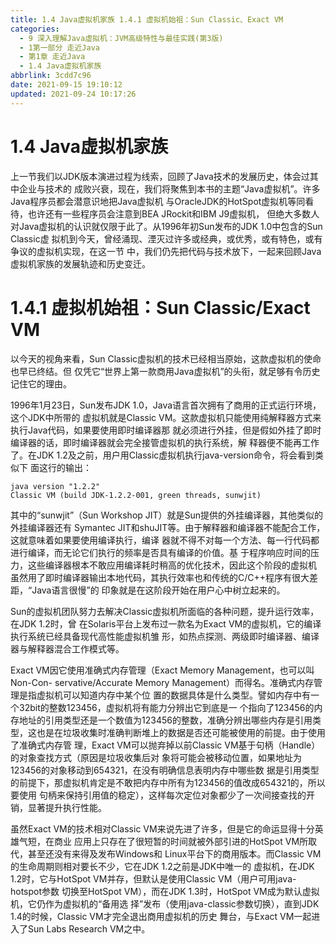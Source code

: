 ```yaml
---
title: 1.4 Java虚拟机家族 1.4.1 虚拟机始祖：Sun Classic、Exact VM
categories: 
  - 9 深入理解Java虛拟机：JVM高级特性与最佳实践(第3版)
  - 1第一部分 走近Java
  - 第1章 走近Java
  - 1.4 Java虚拟机家族
abbrlink: 3cdd7c96
date: 2021-09-15 19:10:12
updated: 2021-09-24 10:17:26
---
```

# 1.4 Java虚拟机家族
上一节我们以JDK版本演进过程为线索，回顾了Java技术的发展历史，体会过其中企业与技术的 成败兴衰，现在，我们将聚焦到本书的主题“Java虚拟机”。许多Java程序员都会潜意识地把Java虚拟机 与OracleJDK的HotSpot虚拟机等同看待，也许还有一些程序员会注意到BEA JRockit和IBM J9虚拟机， 但绝大多数人对Java虚拟机的认识就仅限于此了。从1996年初Sun发布的JDK 1.0中包含的Sun Classic虚 拟机到今天，曾经涌现、湮灭过许多或经典，或优秀，或有特色，或有争议的虚拟机实现，在这一节 中，我们仍先把代码与技术放下，一起来回顾Java虚拟机家族的发展轨迹和历史变迁。
# 1.4.1 虚拟机始祖：Sun Classic/Exact VM
以今天的视角来看，Sun Classic虚拟机的技术已经相当原始，这款虚拟机的使命也早已终结。但 仅凭它“世界上第一款商用Java虚拟机”的头衔，就足够有令历史记住它的理由。

1996年1月23日，Sun发布JDK 1.0，Java语言首次拥有了商用的正式运行环境，这个JDK中所带的 虚拟机就是Classic VM。这款虚拟机只能使用纯解释器方式来执行Java代码，如果要使用即时编译器那 就必须进行外挂，但是假如外挂了即时编译器的话，即时编译器就会完全接管虚拟机的执行系统，解 释器便不能再工作了。在JDK 1.2及之前，用户用Classic虚拟机执行java-version命令，将会看到类似下 面这行的输出：

```
java version "1.2.2"
Classic VM (build JDK-1.2.2-001, green threads, sunwjit)
```

其中的“sunwjit”（Sun Workshop JIT）就是Sun提供的外挂编译器，其他类似的外挂编译器还有 Symantec JIT和shuJIT等。由于解释器和编译器不能配合工作，这就意味着如果要使用编译执行，编译 器就不得不对每一个方法、每一行代码都进行编译，而无论它们执行的频率是否具有编译的价值。基 于程序响应时间的压力，这些编译器根本不敢应用编译耗时稍高的优化技术，因此这个阶段的虚拟机 虽然用了即时编译器输出本地代码，其执行效率也和传统的C/C++程序有很大差距，“Java语言很慢”的 印象就是在这阶段开始在用户心中树立起来的。

Sun的虚拟机团队努力去解决Classic虚拟机所面临的各种问题，提升运行效率，在JDK 1.2时，曾 在Solaris平台上发布过一款名为Exact VM的虚拟机，它的编译执行系统已经具备现代高性能虚拟机雏 形，如热点探测、两级即时编译器、编译器与解释器混合工作模式等。

Exact VM因它使用准确式内存管理（Exact Memory Management，也可以叫Non-Con- servative/Accurate Memory Management）而得名。准确式内存管理是指虚拟机可以知道内存中某个位 置的数据具体是什么类型。譬如内存中有一个32bit的整数123456，虚拟机将有能力分辨出它到底是一 个指向了123456的内存地址的引用类型还是一个数值为123456的整数，准确分辨出哪些内存是引用类 型，这也是在垃圾收集时准确判断堆上的数据是否还可能被使用的前提。由于使用了准确式内存管 理，Exact VM可以抛弃掉以前Classic VM基于句柄（Handle）的对象查找方式（原因是垃圾收集后对 象将可能会被移动位置，如果地址为123456的对象移动到654321，在没有明确信息表明内存中哪些数 据是引用类型的前提下，那虚拟机肯定是不敢把内存中所有为123456的值改成654321的，所以要使用 句柄来保持引用值的稳定），这样每次定位对象都少了一次间接查找的开销，显著提升执行性能。

虽然Exact VM的技术相对Classic VM来说先进了许多，但是它的命运显得十分英雄气短，在商业 应用上只存在了很短暂的时间就被外部引进的HotSpot VM所取代，甚至还没有来得及发布Windows和 Linux平台下的商用版本。而Classic VM的生命周期则相对要长不少，它在JDK 1.2之前是JDK中唯一的 虚拟机，在JDK 1.2时，它与HotSpot VM并存，但默认是使用Classic VM（用户可用java-hotspot参数 切换至HotSpot VM），而在JDK 1.3时，HotSpot VM成为默认虚拟机，它仍作为虚拟机的“备用选 择”发布（使用java-classic参数切换），直到JDK 1.4的时候，Classic VM才完全退出商用虚拟机的历史 舞台，与Exact VM一起进入了Sun Labs Research VM之中。
